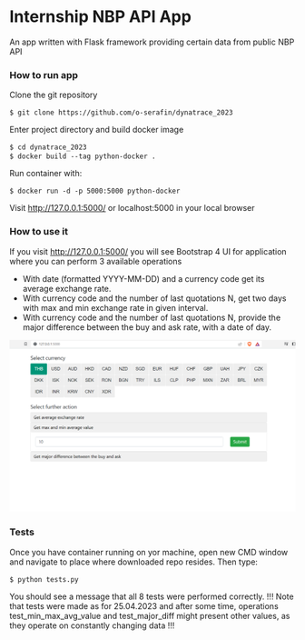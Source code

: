 # Internship NBP API App

An app written with Flask framework providing certain data from public NBP API 

### How to run app

Clone the git repository
```
$ git clone https://github.com/o-serafin/dynatrace_2023
```
Enter project directory and build docker image
```
$ cd dynatrace_2023
$ docker build --tag python-docker . 
```
Run container with:
```
$ docker run -d -p 5000:5000 python-docker
```
Visit http://127.0.0.1:5000/ or localhost:5000 in your local browser

### How to use it

If you visit http://127.0.0.1:5000/ you will see Bootstrap 4 UI for application where you can perform 3 available operations

 - With date (formatted YYYY-MM-DD) and a currency code get its average exchange rate.
 - With currency code and the number of last quotations N, get two days with max and min exchange rate in given interval.
 - With currency code and the number of last quotations N, provide the major difference between the buy and ask rate, with a date of day.

<img src="static/ui.PNG" alt="Alt text" title="Optional title">


### Tests

Once you have container running on yor machine, open new CMD window and navigate to place where downloaded repo resides.
Then type:
```
$ python tests.py
```
You should see a message that all 8 tests were performed correctly. 
!!! Note that tests were made as for 25.04.2023 and after some time, operations 
test_min_max_avg_value and test_major_diff might present other values, as they operate on constantly changing data !!!

